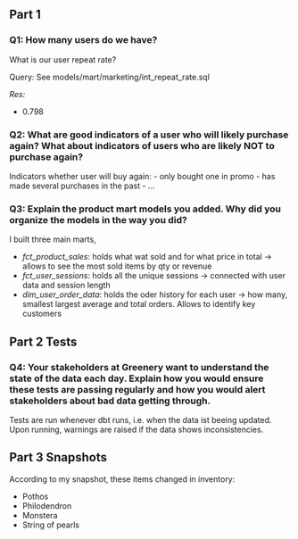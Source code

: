 ## Part 1
### Q1: How many users do we have?
What is our user repeat rate? 

Query:
See models/mart/marketing/int_repeat_rate.sql


*Res:*
- 0.798

### Q2: What are good indicators of a user who will likely purchase again? What about indicators of users who are likely NOT to purchase again? 
Indicators whether user will buy again:
    - only bought one in promo 
    - has made several purchases in the past
    - ...
### Q3: Explain the product mart models you added. Why did you organize the models in the way you did?
I built three main marts, 
- *fct_product_sales*: holds what wat sold and for what price in total -> allows to see the most sold items by qty or revenue
- *fct_user_sessions*: holds all the unique sessions -> connected with user data and session length
- *dim_user_order_data*: holds the oder history for each user -> how many, smallest largest average and total orders. Allows to identify key customers
## Part 2 Tests
### Q4: Your stakeholders at Greenery want to understand the state of the data each day. Explain how you would ensure these tests are passing regularly and how you would alert stakeholders about bad data getting through.
Tests are run whenever dbt runs, i.e. when the data ist beeing updated. Upon running, warnings are raised if the data shows inconsistencies.

## Part 3 Snapshots
According to my snapshot, these items changed in inventory:
- Pothos
- Philodendron
- Monstera
- String of pearls